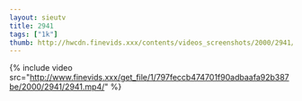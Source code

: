 ```yaml
--- 
layout: sieutv
title: 2941
tags: ["1k"]
thumb: http://hwcdn.finevids.xxx/contents/videos_screenshots/2000/2941/preview.mp4.jpg
---
```

{% include video src="http://www.finevids.xxx/get_file/1/797feccb474701f90adbaafa92b387be/2000/2941/2941.mp4/" %} 
